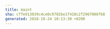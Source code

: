 ```yaml
---
title: maint
sha: cffe913039c4ce0c9702be1f410c2f2967008f68
generated: 2018-10-24 10:13:30 +0200
---
```


